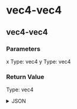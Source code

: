# vec4-vec4

## vec4-vec4

### Parameters

x
  Type: vec4
y
  Type: vec4

### Return Value

  Type: vec4

<details><summary>JSON</summary>

```
{
  "Type": "vec4-vec4",
  "Name": "vec4-vec4",
  "Category": 1,
  "InputPins": [
    {
      "Connection": null,
      "Id": "x",
      "Type": "vec4"
    },
    {
      "Connection": null,
      "Id": "y",
      "Type": "vec4"
    }
  ],
  "OutputPins": [
    {
      "Id": "",
      "Type": "vec4"
    }
  ]
}
```

</details>

